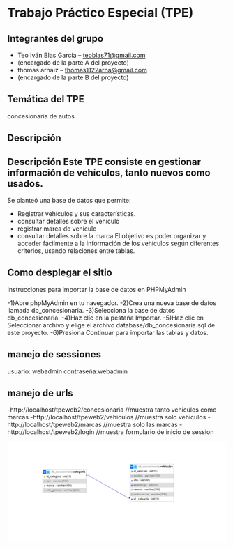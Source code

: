 # Trabajo Práctico Especial (TPE)

## Integrantes del grupo
- Teo Iván Blas García – teoblas71@gmail.com
- (encargado de la parte A del proyecto)
- thomas arnaiz – thomas1122arna@gmail.com
- (encargado de la parte B del proyecto)

## Temática del TPE
concesionaria de autos

## Descripción
## Descripción Este TPE consiste en gestionar información de vehículos, tanto nuevos como usados. 
Se planteó una base de datos que permite: 
- Registrar vehículos y sus características.
- consultar detalles sobre el vehiculo
- registrar marca de vehiculo
- consultar detalles sobre la marca
El objetivo es poder organizar y acceder fácilmente a la información de los vehículos según diferentes criterios, usando relaciones entre tablas.

## Como desplegar el sitio 
Instrucciones para importar la base de datos en PHPMyAdmin

-1)Abre phpMyAdmin en tu navegador.
-2)Crea una nueva base de datos llamada db_concesionaria.
-3)Selecciona la base de datos db_concesionaria.
-4)Haz clic en la pestaña Importar.
-5)Haz clic en Seleccionar archivo y elige el archivo database/db_concesionaria.sql de este proyecto.
-6)Presiona Continuar para importar las tablas y datos.

## manejo de sessiones
usuario: webadmin
contraseña:webadmin

## manejo de urls
-http://localhost/tpeweb2/concesionaria //muestra tanto vehiculos como marcas
-http://localhost/tpeweb2/vehiculos //muestra solo vehiculos 
-http://localhost/tpeweb2/marcas //muestra solo las marcas
-http://localhost/tpeweb2/login //muestra formulario de inicio de session

![DER](DER.png)
